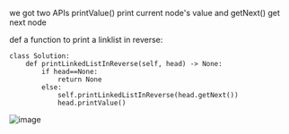 we got two APIs printValue() print current node's value and getNext() get next node

def a function to print a linklist in reverse:

```
class Solution:
    def printLinkedListInReverse(self, head) -> None:
        if head==None:
            return None
        else:
            self.printLinkedListInReverse(head.getNext())
            head.printValue()
 ```           
![image](https://user-images.githubusercontent.com/111692657/209423132-2d38c6ab-c191-4dd9-b2fd-405c333020f6.png)
